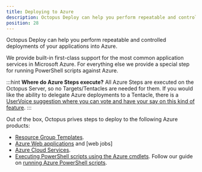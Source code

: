 ```yaml
---
title: Deploying to Azure
description: Octopus Deploy can help you perform repeatable and controlled deployments of your applications into Azure.
position: 28
---
```


Octopus Deploy can help you perform repeatable and controlled deployments of your applications into Azure.

We provide built-in first-class support for the most common application services in Microsoft Azure. For everything else we provide a special step for running PowerShell scripts against Azure.

:::hint
**Where do Azure Steps execute?**
All Azure Steps are executed on the Octopus Server, so no Targets/Tentacles are needed for them. If you would like the ability to delegate Azure deployments to a Tentacle, there is a [UserVoice suggestion where you can vote and have your say on this kind of feature](https://octopusdeploy.uservoice.com/forums/170787-general/suggestions/6316906-support-run-on-any-tentacle-model-for-deployment).
:::

Out of the box, Octopus prives steps to deploy to the following Azure products:

- [Resource Group Templates](/docs/deploying-applications/azure-deployments/resource-groups/index.md).
- [Azure Web applications](/docs/deploying-applications/azure-deployments/deploying-a-package-to-an-azure-web-app/index.md) and [web jobs]
- [Azure Cloud Services](/docs/deploying-applications/azure-deployments/cloud-services/index.md).
- [Executing PowerShell scripts using the Azure cmdlets](/docs/deploying-applications/custom-scripts/azure-powershell-scripts.md). Follow our guide on [running Azure PowerShell scripts](/docs/deploying-applications/azure-deployments/running-azure-powershell/index.md).